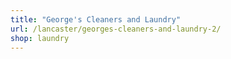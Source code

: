 ```yaml
---
title: "George's Cleaners and Laundry"
url: /lancaster/georges-cleaners-and-laundry-2/
shop: laundry
---
```

